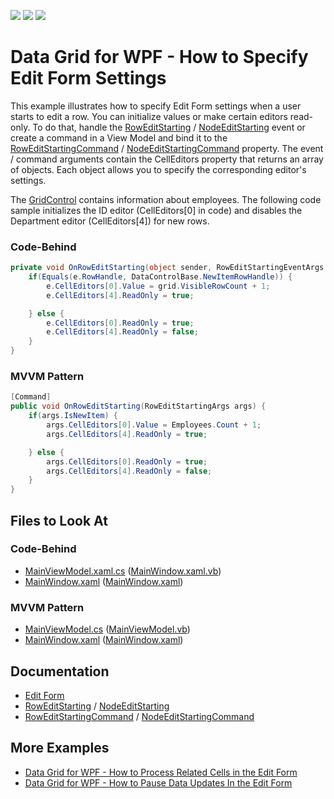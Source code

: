 <!-- default badges list -->
![](https://img.shields.io/endpoint?url=https://codecentral.devexpress.com/api/v1/VersionRange/398989306/21.2.2%2B)
[![](https://img.shields.io/badge/Open_in_DevExpress_Support_Center-FF7200?style=flat-square&logo=DevExpress&logoColor=white)](https://supportcenter.devexpress.com/ticket/details/T1035063)
[![](https://img.shields.io/badge/📖_How_to_use_DevExpress_Examples-e9f6fc?style=flat-square)](https://docs.devexpress.com/GeneralInformation/403183)
<!-- default badges end -->
# Data Grid for WPF - How to Specify Edit Form Settings

This example illustrates how to specify Edit Form settings when a user starts to edit a row. You can initialize values or make certain editors read-only. To do that, handle the [RowEditStarting](https://docs.devexpress.com/WPF/DevExpress.Xpf.Grid.TableView.RowEditStarting) / [NodeEditStarting](https://docs.devexpress.com/WPF/DevExpress.Xpf.Grid.TreeListView.NodeEditStarting) event or create a command in a View Model and bind it to the [RowEditStartingCommand](https://docs.devexpress.com/WPF/DevExpress.Xpf.Grid.TableView.RowEditStartingCommand) / [NodeEditStartingCommand](https://docs.devexpress.com/WPF/DevExpress.Xpf.Grid.TreeListView.NodeEditStarting) property. The event / command arguments contain the CellEditors property that returns an array of [](xref:DevExpress.Mvvm.CellEditorData) objects. Each object allows you to specify the corresponding editor's settings.

The [GridControl](https://docs.devexpress.com/WPF/DevExpress.Xpf.Grid.GridControl) contains information about employees. The following code sample initializes the ID editor (CellEditors[0] in code) and disables the Department editor (CellEditors[4]) for new rows. 


### Code-Behind

```cs
private void OnRowEditStarting(object sender, RowEditStartingEventArgs e) {
    if(Equals(e.RowHandle, DataControlBase.NewItemRowHandle)) {
        e.CellEditors[0].Value = grid.VisibleRowCount + 1;
        e.CellEditors[4].ReadOnly = true;

    } else {
        e.CellEditors[0].ReadOnly = true;
        e.CellEditors[4].ReadOnly = false;
    }
}
```

### MVVM Pattern
```csharp
[Command]
public void OnRowEditStarting(RowEditStartingArgs args) {
    if(args.IsNewItem) {
        args.CellEditors[0].Value = Employees.Count + 1;
        args.CellEditors[4].ReadOnly = true;

    } else {
        args.CellEditors[0].ReadOnly = true;
        args.CellEditors[4].ReadOnly = false;
    }
}
```

<!-- default file list -->

## Files to Look At

### Code-Behind
- [MainViewModel.xaml.cs](./CS/DefineEditFormSettings_CodeBehind/MainWindow.xaml.cs#L48-L57) ([MainWindow.xaml.vb](./VB/DefineEditFormSettings_CodeBehind/MainWindow.xaml.vb#L91-L99))
- [MainWindow.xaml](./CS/DefineEditFormSettings_CodeBehind/MainWindow.xaml#L13) ([MainWindow.xaml](./VB/DefineEditFormSettings_CodeBehind/MainWindow.xaml#L13))

### MVVM Pattern
- [MainViewModel.cs](./CS/DefineEditFormSettings_MVVM/MainViewModel.cs#L23-L33) ([MainViewModel.vb](./VB/DefineEditFormSettings_MVVM/MainViewModel.vb#L81-L90))
- [MainWindow.xaml](./CS/DefineEditFormSettings_MVVM/MainWindow.xaml#L17) ([MainWindow.xaml](./VB/DefineEditFormSettings_MVVM/MainWindow.xaml#L17))

<!-- default file list end -->

## Documentation

- [Edit Form](https://docs.devexpress.com/WPF/401667/controls-and-libraries/data-grid/data-editing-and-validation/modify-cell-values/edit-entire-row#edit-form)
- [RowEditStarting](https://docs.devexpress.com/WPF/DevExpress.Xpf.Grid.TableView.RowEditStarting) / [NodeEditStarting](https://docs.devexpress.com/WPF/DevExpress.Xpf.Grid.TreeListView.NodeEditStarting)
- [RowEditStartingCommand](https://docs.devexpress.com/WPF/DevExpress.Xpf.Grid.TableView.RowEditStartingCommand) / [NodeEditStartingCommand](https://docs.devexpress.com/WPF/DevExpress.Xpf.Grid.TreeListView.NodeEditStarting)

## More Examples
- [Data Grid for WPF - How to Process Related Cells in the Edit Form](https://github.com/DevExpress-Examples/wpf-data-grid-edit-form-related-cells)
- [Data Grid for WPF - How to Pause Data Updates In the Edit Form](https://github.com/DevExpress-Examples/wpf-data-grid-edit-form-pause-updates)
